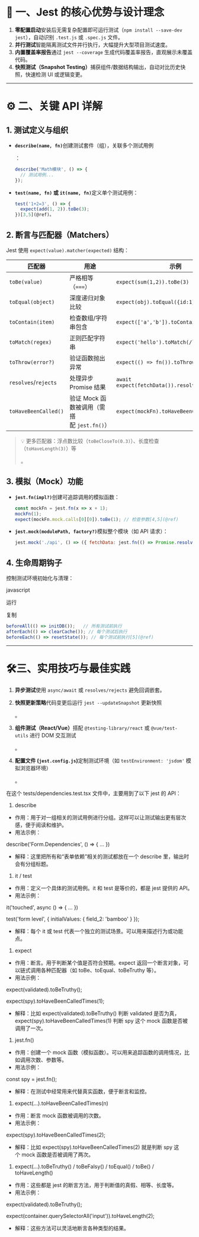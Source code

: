 # 🧠 ​**一、Jest 的核心优势与设计理念**​

1. ​**零配置启动**​
    安装后无需复杂配置即可运行测试（`npm install --save-dev jest`），自动识别 `.test.js` 或 `.spec.js` 文件。
2. ​**并行测试**​
    智能隔离测试文件并行执行，大幅提升大型项目测试速度。
3. ​**内置覆盖率报告**​
    通过 `jest --coverage` 生成代码覆盖率报告，直观展示未覆盖代码。
4. ​**快照测试（Snapshot Testing）​**​
    捕获组件/数据结构输出，自动对比历史快照，快速检测 UI 或逻辑变更。

---

# ⚙️ ​**二、关键 API 详解**​

## ​**1. 测试定义与组织**​

- ​**`describe(name, fn)`**​
    创建测试套件（组），关联多个测试用例

    ：


    ```javascript
    describe('Math模块', () => {
      // 测试用例...
    });
    ```

- ​**`test(name, fn)` 或 `it(name, fn)`**​
    定义单个测试用例：


    ```javascript
    test('1+2=3', () => {
      expect(add(1, 2)).toBe(3);
    })[3,5](@ref)。
    ```

## ​**2. 断言与匹配器（Matchers）​**​

Jest 使用 `expect(value).matcher(expected)` 结构：

| ​**匹配器**​            | ​**用途**​                       | ​**示例**​                                        |
| -------------------- | ------------------------------ | ----------------------------------------------- |
| `toBe(value)`        | 严格相等（`===`）                    | `expect(sum(1,2)).toBe(3)`                      |
| `toEqual(object)`    | 深度递归对象比较                       | `expect(obj).toEqual({id:1})`                   |
| `toContain(item)`    | 检查数组/字符串包含                     | `expect(['a','b']).toContain('a')`              |
| `toMatch(regex)`     | 正则匹配字符串                        | `expect('hello').toMatch(/ll/)`                 |
| `toThrow(error?)`    | 验证函数抛出异常                       | `expect(() => fn()).toThrow('Error')`           |
| `resolves`/`rejects` | 处理异步 Promise 结果                | `await expect(fetchData()).resolves.toBe(data)` |
| `toHaveBeenCalled()` | 验证 Mock 函数被调用（需搭配 `jest.fn()`） | `expect(mockFn).toHaveBeenCalled()`             |

> 💡 更多匹配器：浮点数比较（`toBeCloseTo(0.3)`）、长度检查（`toHaveLength(3)`）等
>
> 。

## ​**3. 模拟（Mock）功能**​

- ​**`jest.fn(impl?)`**​
    创建可追踪调用的模拟函数：


    ```javascript
    const mockFn = jest.fn(x => x + 1);
    mockFn(1);
    expect(mockFn.mock.calls[0][0]).toBe(1); // 检查参数[4,5](@ref)
    ```

- ​**`jest.mock(modulePath, factory?)`**​
    模拟整个模块（如 API 请求）：


    ```javascript
    jest.mock('./api', () => ({ fetchData: jest.fn(() => Promise.resolve({ data: 'mock' })) })[4,5](@ref)。
    ```

## ​**4. 生命周期钩子**​

控制测试环境初始化与清理：

javascript

运行

复制

```javascript
beforeAll(() => initDB());   // 所有测试前执行
afterEach(() => clearCache()); // 每个测试后执行
beforeEach(() => resetState()); // 每个测试前执行[5](@ref)
```

---

# 🛠️ ​**三、实用技巧与最佳实践**​

1. ​**异步测试**​
    使用 `async/await` 或 `resolves/rejects` 避免回调嵌套。
2. ​**快照更新策略**​
    代码变更后运行 `jest --updateSnapshot` 更新快照

    。
3. ​**组件测试（React/Vue）​**​
    搭配 `@testing-library/react` 或 `@vue/test-utils` 进行 DOM 交互测试

    。
4. ​**配置文件 (`jest.config.js`)​**​
    定制测试环境（如 `testEnvironment: 'jsdom'` 模拟浏览器环境）

    。


在这个 tests/dependencies.test.tsx 文件中，主要用到了以下 jest 的 API：

1. describe

- 作用：用于对一组相关的测试用例进行分组。这样可以让测试输出更有层次感，便于阅读和维护。
- 用法示例：

describe('Form.Dependencies', () => { … })

- 解释：这里把所有和“表单依赖”相关的测试都放在一个 describe 里，输出时会有分组标题。

1. it / test

- 作用：定义一个具体的测试用例。it 和 test 是等价的，都是 jest 提供的 API。
- 用法示例：

it('touched', async () => { … })

test('form level', { initialValues: { field_2: 'bamboo' } });

- 解释：每个 it 或 test 代表一个独立的测试场景。可以用来描述行为或功能点。

1. expect

- 作用：断言。用于判断某个值是否符合预期。expect 返回一个断言对象，可以链式调用各种匹配器（如 toBe、toEqual、toBeTruthy 等）。
- 用法示例：

expect(validated).toBeTruthy();

expect(spy).toHaveBeenCalledTimes(1);

- 解释：比如 expect(validated).toBeTruthy() 判断 validated 是否为真，expect(spy).toHaveBeenCalledTimes(1) 判断 spy 这个 mock 函数是否被调用了一次。

1. jest.fn()

- 作用：创建一个 mock 函数（模拟函数）。可以用来追踪函数的调用情况，比如调用次数、参数等。
- 用法示例：

const spy = jest.fn();

- 解释：在测试中经常用来代替真实函数，便于断言和监控。

1. expect(…).toHaveBeenCalledTimes(n)

- 作用：断言 mock 函数被调用的次数。
- 用法示例：

expect(spy).toHaveBeenCalledTimes(2);

- 解释：比如 expect(spy).toHaveBeenCalledTimes(2) 就是判断 spy 这个 mock 函数是否被调用了两次。

1. expect(…).toBeTruthy() / toBeFalsy() / toEqual() / toBe() / toHaveLength()

- 作用：这些都是 jest 的断言方法，用于判断值的真假、相等、长度等。
- 用法示例：

expect(validated).toBeTruthy();

expect(container.querySelectorAll('input')).toHaveLength(2);

- 解释：这些方法可以灵活地断言各种类型的结果。
